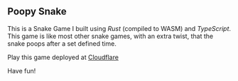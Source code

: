 ## Poopy Snake

This is a Snake Game I built using _Rust_ (compiled to WASM) and _TypeScript_. This game is like most other snake games, with an extra twist, that the snake poops after a set defined time.

Play this game deployed at [Cloudflare](https://poopysnake.harkunwar.com)

Have fun!
